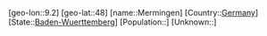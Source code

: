 ﻿---
location: [48,9.2]
type: City
tags:
- geo/City


SpocWebEntityId: 32428
isDeleted: false
confidential: public

---
[geo-lon::9.2]
[geo-lat::48]
[name::Mermingen]
[Country::[Germany](geo/Continent/Europe/Germany.md)]
[State::[Baden-Wuerttemberg](geo/Continent/Europe/Germany/Baden-Wuerttemberg.md)]
[Population::]
[Unknown::]

